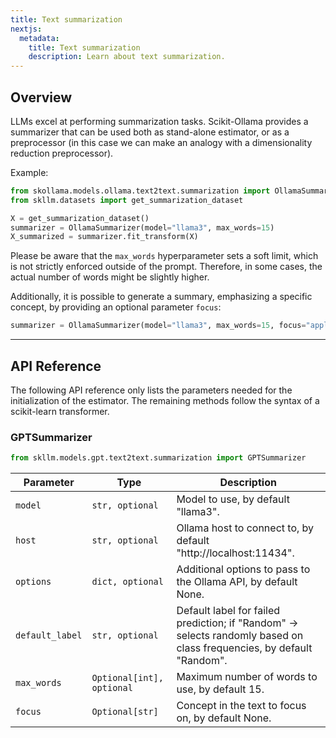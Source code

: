 ```yaml
---
title: Text summarization
nextjs:
  metadata:
    title: Text summarization
    description: Learn about text summarization.
---
```


## Overview

LLMs excel at performing summarization tasks. Scikit-Ollama provides a summarizer that can be used both as stand-alone estimator, or as a preprocessor (in this case we can make an analogy with a dimensionality reduction preprocessor).

Example:

```python
from skollama.models.ollama.text2text.summarization import OllamaSummarizer
from skllm.datasets import get_summarization_dataset

X = get_summarization_dataset()
summarizer = OllamaSummarizer(model="llama3", max_words=15)
X_summarized = summarizer.fit_transform(X)
```

Please be aware that the `max_words` hyperparameter sets a soft limit, which is not strictly enforced outside of the prompt. Therefore, in some cases, the actual number of words might be slightly higher.

Additionally, it is possible to generate a summary, emphasizing a specific concept, by providing an optional parameter `focus`:

```python
summarizer = OllamaSummarizer(model="llama3", max_words=15, focus="apples")
```

---

## API Reference

The following API reference only lists the parameters needed for the initialization of the estimator. The remaining methods follow the syntax of a scikit-learn transformer.

### GPTSummarizer
```python
from skllm.models.gpt.text2text.summarization import GPTSummarizer
```

| **Parameter**   | **Type**            | **Description**                                                                 |
|-----------------|---------------------|---------------------------------------------------------------------------------|
| `model`         | `str, optional`     | Model to use, by default "llama3".                                              |
| `host`          | `str, optional`     | Ollama host to connect to, by default "http://localhost:11434".                 |
| `options`       | `dict, optional`    | Additional options to pass to the Ollama API, by default None.                  |
| `default_label` | `str, optional`     | Default label for failed prediction; if "Random" -> selects randomly based on class frequencies, by default "Random". |
| `max_words`     | `Optional[int], optional` | Maximum number of words to use, by default 15.                                  |
| `focus`         | `Optional[str]`     | Concept in the text to focus on, by default None.                               |